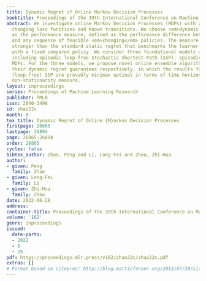 ```yaml
---
title: Dynamic Regret of Online Markov Decision Processes
booktitle: Proceedings of the 39th International Conference on Machine Learning
abstract: We investigate online Markov Decision Processes (MDPs) with adversarially
  changing loss functions and known transitions. We choose <em>dynamic regret</em>
  as the performance measure, defined as the performance difference between the learner
  and any sequence of feasible <em>changing</em> policies. The measure is strictly
  stronger than the standard static regret that benchmarks the learner’s performance
  with a fixed compared policy. We consider three foundational models of online MDPs,
  including episodic loop-free Stochastic Shortest Path (SSP), episodic SSP, and infinite-horizon
  MDPs. For the three models, we propose novel online ensemble algorithms and establish
  their dynamic regret guarantees respectively, in which the results for episodic
  (loop-free) SSP are provably minimax optimal in terms of time horizon and certain
  non-stationarity measure.
layout: inproceedings
series: Proceedings of Machine Learning Research
publisher: PMLR
issn: 2640-3498
id: zhao22c
month: 0
tex_title: Dynamic Regret of Online {M}arkov Decision Processes
firstpage: 26865
lastpage: 26894
page: 26865-26894
order: 26865
cycles: false
bibtex_author: Zhao, Peng and Li, Long-Fei and Zhou, Zhi-Hua
author:
- given: Peng
  family: Zhao
- given: Long-Fei
  family: Li
- given: Zhi-Hua
  family: Zhou
date: 2022-06-28
address:
container-title: Proceedings of the 39th International Conference on Machine Learning
volume: '162'
genre: inproceedings
issued:
  date-parts:
  - 2022
  - 6
  - 28
pdf: https://proceedings.mlr.press/v162/zhao22c/zhao22c.pdf
extras: []
# Format based on citeproc: http://blog.martinfenner.org/2013/07/30/citeproc-yaml-for-bibliographies/
---
```

